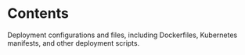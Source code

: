 # Contents

Deployment configurations and files, including Dockerfiles, Kubernetes manifests, and other deployment scripts.
